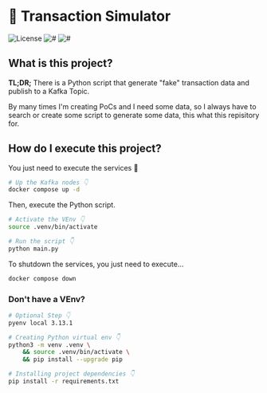 # 🏦 Transaction Simulator

![License](https://img.shields.io/github/license/avcaliani/tx-simulator?logo=apache&color=lightseagreen)
![#](https://img.shields.io/badge/python-3.13.x-blue.svg?logo=python&logoColor=white)
![#](https://img.shields.io/badge/kafka-3.9.x-lightgray.svg?logo=apache-kafka&logoColor=white)

## What is this project?

**TL;DR;** There is a Python script that generate "fake" transaction data and publish to a Kafka Topic.

By many times I'm creating PoCs and I need some data,
so I always have to search or create some script to generate some data,
this what this repisitory for.

## How do I execute this project?

You just need to execute the services 🚀

```bash
# Up the Kafka nodes 👇
docker compose up -d
```

Then, execute the Python script.

```bash
# Activate the VEnv 👇
source .venv/bin/activate

# Run the script 👇
python main.py
```

To shutdown the services, you just need to execute...

```bash
docker compose down
```

### Don't have a VEnv?

```bash
# Optional Step 👇
pyenv local 3.13.1

# Creating Python virtual env 👇
python3 -m venv .venv \
    && source .venv/bin/activate \
    && pip install --upgrade pip

# Installing project dependencies 👇
pip install -r requirements.txt
```
